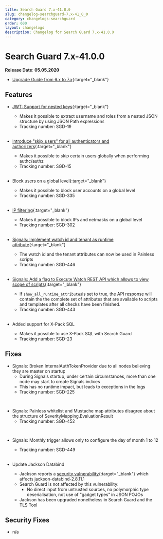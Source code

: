 ```yaml
---
title: Search Guard 7.x-41.0.0
slug: changelog-searchguard-7.x-41_0_0
category: changelogs-searchguard
order: 600
layout: changelogs
description: Changelog for Search Guard 7.x-41.0.0
---
```


<!--- Copyright 2020 floragunn GmbH -->

# Search Guard 7.x-41.0.0

**Release Date: 05.05.2020**

* [Upgrade Guide from 6.x to 7.x](../_docs_installation/installation_upgrading_6_7.md){:target="_blank"}

## Features

* [JWT: Support for nested keys](/latest/json-web-tokens){:target="_blank"}
  * Makes it possible to extract username and roles from a nested JSON structure by using JSON Path expressions
  * Tracking number: SGD-19
<br /><br />


* [Introduce "skip_users" for all authenticators and authorizers](/latest/authentication-authorization){:target="_blank"}
  * Makes it possible to skip certain users globally when performing authc/authz
  * Tracking number: SGD-15
<br /><br />

* [Block users on a global level](/latest/rest-api-blocks){:target="_blank"}
  * Makes it possible to block user accounts on a global level
  * Tracking number: SGD-335
<br /><br />

* [IP filtering](/latest/rest-api-blocks){:target="_blank"}
  * Makes it possible to block IPs and netmasks on a global level  
  * Tracking number: SGD-302
<br /><br />

* [Signals: Implement watch id and tenant as runtime attribute](/latest/signals-alerting-scripting){:target="_blank"}
  * The watch id and the tenant attributes can now be used in Painless scripts 
  * Tracking number: SGD-446
<br /><br />

* [Signals: Add a flag to Execute Watch REST API which allows to view scope of scripts](/latest/elasticsearch-alerting-rest-api-watch-execute){:target="_blank"}
  * If `show_all_runtime_attributes`is set to true, the API response will contain the  the complete set of attributes that are available to scripts and templates after all checks have been finished. 
  * Tracking number: SGD-443
<br /><br />

* Added support for X-Pack SQL
  * Makes it possible to use X-Pack SQL with Search Guard
  * Tracking number: SGD-23   

## Fixes 

* Signals: Broken InternalAuthTokenProvider due to all nodes believing they are master on startup
  * During Signals startup, under certain circumstances, more than one node may start to create Signals indices
  * This has no runtime impact, but leads to exceptions in the logs
  * Tracking number: SGD-225   
<br />

* Signals: Painless whitelist and Mustache map attributes disagree about the structure of SeverityMapping.EvaluationResult
  * Tracking number: SGD-452     
<br />

* Signals: Monthly trigger allows only to configure the day of month 1 to 12
  * Tracking number: SGD-449 
<br /><br />

* Update Jackson Databind
  * Jackson reports a [security vulnerability](https://github.com/FasterXML/jackson-databind/issues/2653){:target="_blank"} which affects jackson-databind-2.8.11.1
  * Search Guard is not affected by this vulnerability:
     * No direct input from untrusted sources, no polymorphic type deserialisation, not use of "gadget types" in JSON POJOs
  * Jackson has been upgraded nonetheless in Search Guard and the TLS Tool  

## Security Fixes 

 * n/a